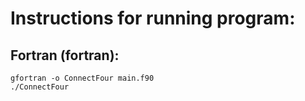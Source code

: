 # Instructions for running program:

## Fortran (fortran):
```
gfortran -o ConnectFour main.f90
./ConnectFour
```
